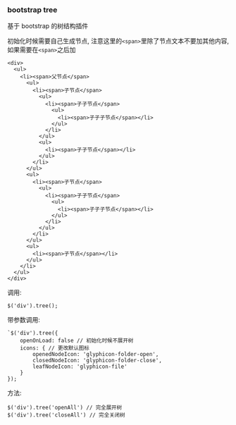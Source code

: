 ### bootstrap tree

基于 bootstrap 的树结构插件

初始化时候需要自己生成节点, 注意这里的`<span>`里除了节点文本不要加其他内容, 如果需要在`<span>`之后加

```
<div>
  <ul>
    <li><span>父节点</span>
      <ul>
        <li><span>子节点</span>
          <ul>
            <li><span>子子节点</span>
              <ul>
                <li><span>子子子节点</span></li>
              </ul>
            </li>
          </ul>
          <ul>
            <li><span>子子节点</span></li>
          </ul>
        </li>
      </ul>
      <ul>
        <li><span>子节点</span>
          <ul>
            <li><span>子子节点</span>
              <ul>
                <li><span>子子子节点</span></li>
              </ul>
            </li>
          </ul>
        </li>
      </ul>
      <ul>
        <li><span>子节点</span></li>
      </ul>
    </li>
  </ul>
</div>
```

调用:

`$('div').tree();`

带参数调用:

```
`$('div').tree({
    openOnLoad: false // 初始化时候不展开树
    icons: { // 更改默认图标
		openedNodeIcon: 'glyphicon-folder-open',
		closedNodeIcon: 'glyphicon-folder-close',
		leafNodeIcon: 'glyphicon-file'
	}
});
```

方法:

```
$('div').tree('openAll') // 完全展开树
$('div').tree('closeAll') // 完全关闭树
```